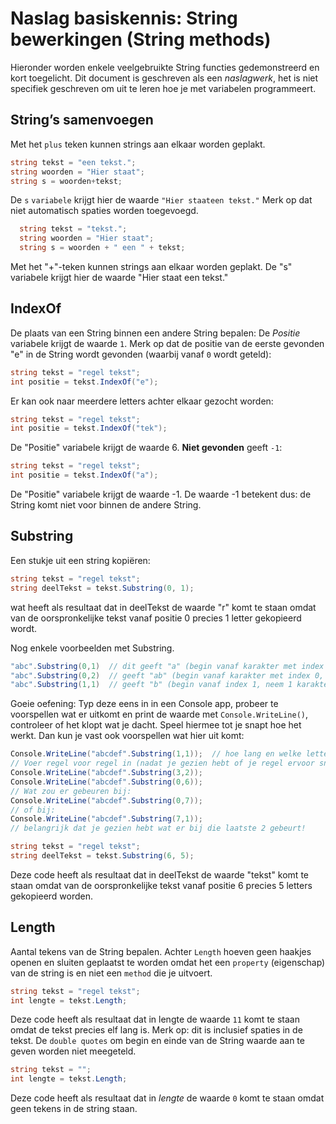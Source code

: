 # Naslag basiskennis: String bewerkingen (String methods)

Hieronder worden enkele veelgebruikte String functies gedemonstreerd en kort toegelicht.
Dit document is geschreven als een *naslagwerk*,
het is niet specifiek geschreven om uit te leren hoe je met variabelen programmeert.


## String’s samenvoegen
Met het `plus` teken kunnen strings aan elkaar worden geplakt.
```cs
string tekst = "een tekst.";
string woorden = "Hier staat";
string s = woorden+tekst;
```

De `s` `variabele` krijgt hier de waarde `"Hier staateen tekst."` Merk op dat niet automatisch spaties worden toegevoegd.
```cs
  string tekst = "tekst.";
  string woorden = "Hier staat";
  string s = woorden + " een " + tekst;
```

Met het &quot;+&quot;-teken kunnen strings aan elkaar worden geplakt. De &quot;s&quot; variabele krijgt hier de waarde &quot;Hier staat een tekst.&quot;

## IndexOf

De plaats van een String binnen een andere String bepalen:
De *Positie* variabele krijgt de waarde `1`.
Merk op dat de positie van de eerste gevonden &quot;e&quot; in de String
wordt gevonden (waarbij vanaf `0` wordt geteld):
```cs
string tekst = "regel tekst";
int positie = tekst.IndexOf("e");
```

Er kan ook naar meerdere letters achter elkaar gezocht worden:
```cs
string tekst = "regel tekst";
int positie = tekst.IndexOf("tek");
```

De &quot;Positie&quot; variabele krijgt de waarde 6.
**Niet gevonden** geeft `-1`:
```cs
string tekst = "regel tekst";
int positie = tekst.IndexOf("a");
```
De &quot;Positie&quot; variabele krijgt de waarde -1. De waarde -1 betekent dus: de String komt niet voor binnen de andere String.

## Substring

Een stukje uit een string kopiëren:
```cs
string tekst = "regel tekst";
string deelTekst = tekst.Substring(0, 1);
```

wat heeft als resultaat dat in deelTekst de waarde &quot;r&quot; komt te staan omdat van de oorspronkelijke tekst vanaf positie 0 precies 1 letter gekopieerd wordt.

Nog enkele voorbeelden met Substring.
```cs
"abc".Substring(0,1)  // dit geeft "a" (begin vanaf karakter met index 0, neem 1 karakter)
"abc".Substring(0,2)  // geeft "ab" (begin vanaf karakter met index 0, neem 2 karakters)
"abc".Substring(1,1)  // geeft "b" (begin vanaf index 1, neem 1 karakter)
```
Goeie oefening: Typ deze eens in in een Console app, probeer te voorspellen wat er uitkomt en print de waarde met `Console.WriteLine()`, controleer of het klopt wat je dacht. Speel hiermee tot je snapt hoe het werkt. Dan kun je vast ook voorspellen wat hier uit komt:

```cs
Console.WriteLine("abcdef".Substring(1,1));  // hoe lang en welke letters?
// Voer regel voor regel in (nadat je gezien hebt of je regel ervoor snapt):
Console.WriteLine("abcdef".Substring(3,2));
Console.WriteLine("abcdef".Substring(0,6));
// Wat zou er gebeuren bij:
Console.WriteLine("abcdef".Substring(0,7));
// of bij:
Console.WriteLine("abcdef".Substring(7,1));
// belangrijk dat je gezien hebt wat er bij die laatste 2 gebeurt!
```


```cs
string tekst = "regel tekst";
string deelTekst = tekst.Substring(6, 5);
```
Deze code heeft als resultaat dat in deelTekst de waarde &quot;tekst&quot; komt te staan omdat van de oorspronkelijke tekst vanaf positie 6 precies 5 letters gekopieerd worden.

## Length

Aantal tekens van de String bepalen. Achter `Length` hoeven
geen haakjes openen en sluiten geplaatst te worden omdat het
een `property` (eigenschap) van de string is en niet een `method`
die je uitvoert.
```cs
string tekst = "regel tekst";
int lengte = tekst.Length;
```

Deze code heeft als resultaat dat in lengte de waarde `11` komt te staan omdat de tekst precies elf lang is. Merk op: dit is inclusief spaties in de tekst.
De `double quotes` om begin en einde van de String waarde aan te geven worden niet meegeteld.
```cs
string tekst = "";
int lengte = tekst.Length;
```

Deze code heeft als resultaat dat in *lengte* de waarde `0` komt te staan
omdat geen tekens in de string staan.

